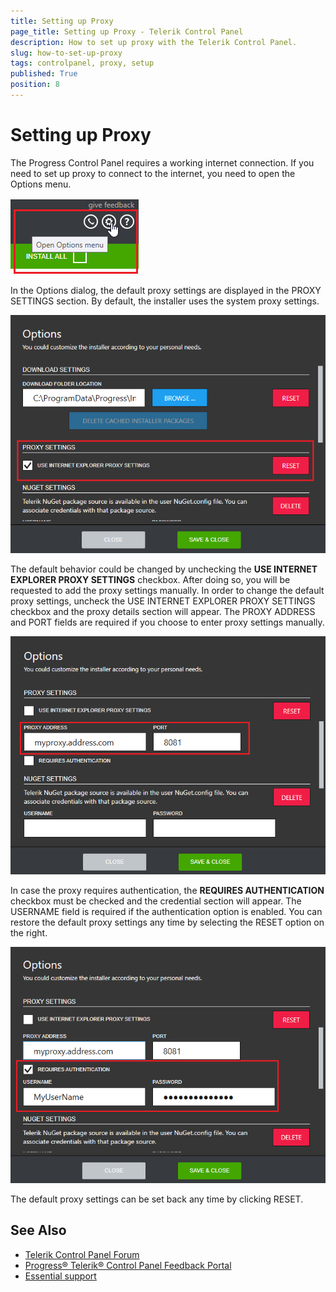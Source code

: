 ```yaml
---
title: Setting up Proxy
page_title: Setting up Proxy - Telerik Control Panel
description: How to set up proxy with the Telerik Control Panel.
slug: how-to-set-up-proxy
tags: controlpanel, proxy, setup
published: True
position: 8 
---
```


# Setting up Proxy

The Progress Control Panel requires a working internet connection. If you need to set up proxy to connect to the internet, you need to open the Options menu.

![Options Menu](images/options-menu.png)

In the Options dialog, the default proxy settings are displayed in the PROXY SETTINGS section. By default, the installer uses the system proxy settings.

![Proxy Settings](images/proxy-settings.png)

The default behavior could be changed by unchecking the **USE INTERNET EXPLORER PROXY SETTINGS** checkbox. After doing so, you will be requested to add the proxy settings manually.
In order to change the default proxy settings, uncheck the USE INTERNET EXPLORER PROXY SETTINGS checkbox and the proxy details section will appear. The PROXY ADDRESS and PORT fields are required if you choose to enter proxy settings manually.

![Proxy Address](images/proxy-address.png)

In case the proxy requires authentication, the **REQUIRES AUTHENTICATION** checkbox must be checked and the credential section will appear.
The USERNAME field is required if the authentication option is enabled. You can restore the default proxy settings any time by selecting the RESET option on the right.

![Proxy Authentication](images/proxy-authentication.png)

The default proxy settings can be set back any time by clicking RESET.

## See Also

* [Telerik Control Panel Forum](https://www.telerik.com/forums/telerik-control-panel)
* [Progress® Telerik® Control Panel Feedback Portal](https://feedback.telerik.com/controlpanel) 
* [Essential support](http://www.telerik.com/support) 
